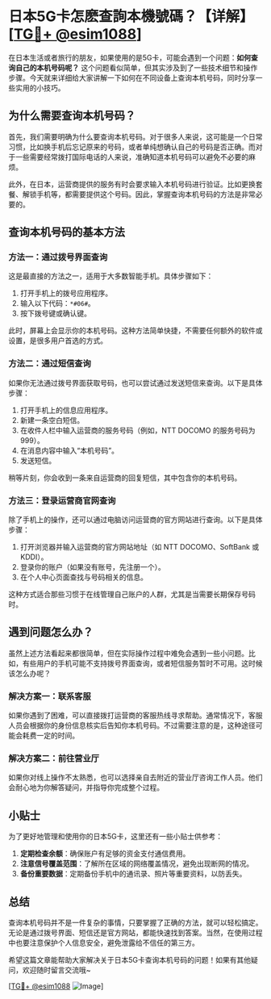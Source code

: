 # 日本5G卡怎麽查詢本機號碼？【详解】[[TG💪+ @esim1088](https://t.me/s/esim1088)]

在日本生活或者旅行的朋友，如果使用的是5G卡，可能会遇到一个问题：**如何查询自己的本机号码呢？** 这个问题看似简单，但其实涉及到了一些技术细节和操作步骤。今天就来详细给大家讲解一下如何在不同设备上查询本机号码，同时分享一些实用的小技巧。

## 为什么需要查询本机号码？

首先，我们需要明确为什么要查询本机号码。对于很多人来说，这可能是一个日常习惯，比如换手机后忘记原来的号码，或者单纯想确认自己的号码是否正确。而对于一些需要经常拨打国际电话的人来说，准确知道本机号码可以避免不必要的麻烦。

此外，在日本，运营商提供的服务有时会要求输入本机号码进行验证。比如更换套餐、解锁手机等，都需要提供这个号码。因此，掌握查询本机号码的方法是非常必要的。

## 查询本机号码的基本方法

### 方法一：通过拨号界面查询

这是最直接的方法之一，适用于大多数智能手机。具体步骤如下：

1. 打开手机上的拨号应用程序。
2. 输入以下代码：`*#06#`。
3. 按下拨号键或确认键。

此时，屏幕上会显示你的本机号码。这种方法简单快捷，不需要任何额外的软件或设置，是很多用户首选的方式。

### 方法二：通过短信查询

如果你无法通过拨号界面获取号码，也可以尝试通过发送短信来查询。以下是具体步骤：

1. 打开手机上的信息应用程序。
2. 新建一条空白短信。
3. 在收件人栏中输入运营商的服务号码（例如，NTT DOCOMO 的服务号码为 999）。
4. 在消息内容中输入“本机号码”。
5. 发送短信。

稍等片刻，你会收到一条来自运营商的回复短信，其中包含你的本机号码。

### 方法三：登录运营商官网查询

除了手机上的操作，还可以通过电脑访问运营商的官方网站进行查询。以下是具体步骤：

1. 打开浏览器并输入运营商的官方网站地址（如 NTT DOCOMO、SoftBank 或 KDDI）。
2. 登录你的账户（如果没有账号，先注册一个）。
3. 在个人中心页面查找与号码相关的信息。

这种方式适合那些习惯于在线管理自己账户的人群，尤其是当需要长期保存号码时。

## 遇到问题怎么办？

虽然上述方法看起来都很简单，但在实际操作过程中难免会遇到一些小问题。比如，有些用户的手机可能不支持拨号界面查询，或者短信服务暂时不可用。这时候该怎么办呢？

### 解决方案一：联系客服

如果你遇到了困难，可以直接拨打运营商的客服热线寻求帮助。通常情况下，客服人员会根据你的身份信息核实后告知你本机号码。不过需要注意的是，这种途径可能会耗费一定的时间。

### 解决方案二：前往营业厅

如果你对线上操作不太熟悉，也可以选择亲自去附近的营业厅咨询工作人员。他们会耐心地为你解答疑问，并指导你完成整个过程。

## 小贴士

为了更好地管理和使用你的日本5G卡，这里还有一些小贴士供参考：

1. **定期检查余额**：确保账户有足够的资金支付通信费用。
2. **注意信号覆盖范围**：了解所在区域的网络覆盖情况，避免出现断网的情况。
3. **备份重要数据**：定期备份手机中的通讯录、照片等重要资料，以防丢失。

## 总结

查询本机号码并不是一件复杂的事情，只要掌握了正确的方法，就可以轻松搞定。无论是通过拨号界面、短信还是官方网站，都能快速找到答案。当然，在使用过程中也要注意保护个人信息安全，避免泄露给不信任的第三方。

希望这篇文章能帮助大家解决关于日本5G卡查询本机号码的问题！如果有其他疑问，欢迎随时留言交流哦~ 

[[TG💪+ @esim1088](https://t.me/s/esim1088) ![Image](https://i.postimg.cc/4NQfJmqS/Snipaste-2025-05-13-00-14-12.png)]
